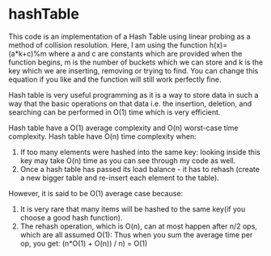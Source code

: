 # hashTable
This code is an implementation of a Hash Table using linear probing as a method of collision resolution. Here, I am using the function h(x)=(a*k+c)%m where a and c are constants which are provided when the function begins, m is the number of buckets which we can store and k is the key which we are inserting, removing or trying to find. You can change this equation if you like and the function will still work perfectly fine.

Hash table is very useful programming as it is a way to store data in such a way that the basic operations on that data i.e. the insertion, deletion, and searching can be performed in O(1) time which is very efficient. 

Hash table have a O(1) average complexity and O(n) worst-case time complexity. Hash table have O(n) time complexity when: 
1. If too many elements were hashed into the same key: looking inside this key may take O(n) time as you can see through my code as well.
2. Once a hash table has passed its load balance - it has to rehash (create a new bigger table and re-insert each element to the table).

However, it is said to be O(1) average case because:
1. It is very rare that many items will be hashed to the same key(if you choose a good hash function).
2. The rehash operation, which is O(n), can at most happen after n/2 ops, which are all assumed O(1): Thus when you sum the average time per op, you get: (n*O(1) + O(n)) / n) = O(1)
